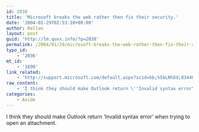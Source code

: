 ```yaml
---
id: 2038
title: 'Microsoft breaks the web rather then fix their security.'
date: '2004-01-29T02:53:10+00:00'
author: Kellan
layout: post
guid: 'http://lm.quxx.info/?p=2038'
permalink: /2004/01/29/microsoft-breaks-the-web-rather-then-fix-their-security/
typo_id:
    - '2036'
mt_id:
    - '1690'
link_related:
    - 'http://support.microsoft.com/default.aspx?scid=kb;%5bLN%5d;834489'
raw_content:
    - 'I think they should make Outlook return \''Invalid syntax error\'' when trying to open an attachment.'
categories:
    - Aside
---
```


I think they should make Outlook return ‘Invalid syntax error’ when trying to open an attachment.